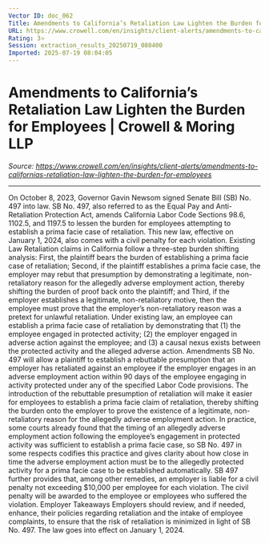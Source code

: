 ```yaml
---
Vector ID: doc_062
Title: Amendments to California’s Retaliation Law Lighten the Burden for Employees | Crowell & Moring LLP
URL: https://www.crowell.com/en/insights/client-alerts/amendments-to-californias-retaliation-law-lighten-the-burden-for-employees
Rating: 3⭐
Session: extraction_results_20250719_080400
Imported: 2025-07-19 08:04:05
---
```


# Amendments to California’s Retaliation Law Lighten the Burden for Employees | Crowell & Moring LLP

_Source: https://www.crowell.com/en/insights/client-alerts/amendments-to-californias-retaliation-law-lighten-the-burden-for-employees_

---

On October 8, 2023, Governor Gavin Newsom signed
Senate Bill (SB) No. 497
into law. SB No. 497, also referred to as the Equal Pay and Anti-Retaliation Protection Act, amends California Labor Code Sections 98.6, 1102.5, and 1197.5 to lessen the burden for employees attempting to establish a prima facie case of retaliation. This new law, effective on January 1, 2024, also comes with a civil penalty for each violation.
Existing Law
Retaliation claims in California follow a three-step burden shifting analysis:
First, the plaintiff bears the burden of establishing a prima facie case of retaliation;
Second, if the plaintiff establishes a prima facie case, the employer may rebut that presumption by demonstrating a legitimate, non-retaliatory reason for the allegedly adverse employment action, thereby shifting the burden of proof back onto the plaintiff; and
Third, if the employer establishes a legitimate, non-retaliatory motive, then the employee must prove that the employer’s non-retaliatory reason was a pretext for unlawful retaliation.
Under existing law, an employee can establish a prima facie
case of retaliation by demonstrating that (1) the employee engaged in protected activity; (2) the employer engaged in adverse action against the employee; and (3) a causal nexus exists between the protected activity and the alleged adverse action.
Amendments
SB No. 497 will allow a plaintiff to establish a rebuttable presumption that an employer has retaliated against an employee if the employer engages in an adverse employment action within 90 days of the employee engaging in activity protected under any of the specified Labor Code provisions.
The introduction of the rebuttable presumption of retaliation will make it easier for employees to establish a prima facie claim of retaliation, thereby shifting the burden onto the employer to prove the existence of a legitimate, non-retaliatory reason for the allegedly adverse employment action. In practice, some courts already found that the timing of an allegedly adverse employment action following the employee’s engagement in protected activity was sufficient to establish a prima facie case, so SB No. 497 in some respects codifies this practice and gives clarity about how close in time the adverse employment action must be to the allegedly protected activity for a prima facie case to be established automatically.
SB 497 further provides that, among other remedies, an employer is liable for a civil penalty not exceeding $10,000 per employee for each violation. The civil penalty will be awarded to the employee or employees who suffered the violation.
Employer Takeaways
Employers should review, and if needed, enhance, their policies regarding retaliation and the intake of employee complaints, to ensure that the risk of retaliation is minimized in light of SB No. 497. The law goes into effect on January 1, 2024.